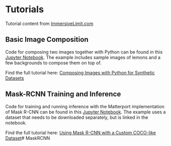 # Tutorials
Tutorial content from [ImmersiveLimit.com](https://www.immersivelimit.com/all-tutorials/)

## Basic Image Composition
Code for composing two images together with Python can be found in this [Jupyter Notebook](image_composition/BasicImageComposition.ipynb). The example includes sample images of lemons and a few backgrounds to compose them on top of.

Find the full tutorial here: [Composing Images with Python for Synthetic Datasets](http://www.immersivelimit.com/tutorials/composing-images-with-python-for-synthetic-datasets)

## Mask-RCNN Training and Inference
Code for training and running inference with the Matterport implementation of Mask R-CNN can be found in this [Jupyter Notebook](mask_rcnn/MaskRCNN_TrainAndInference.ipynb). The example uses a dataset that needs to be downloaded separately, but is linked in the notebook.

Find the full tutorial here: [Using Mask R-CNN with a Custom COCO-like Dataset](http://www.immersivelimit.com/tutorials/using-mask-r-cnn-on-custom-coco-like-dataset)# MaskRCNN
